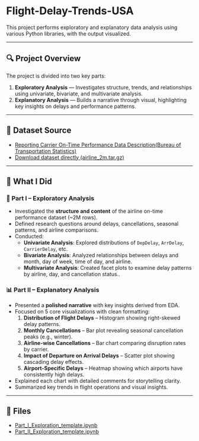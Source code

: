 # Flight-Delay-Trends-USA

This project performs exploratory and explanatory data analysis using various Python libraries, with the output visualized.

---
## 🔍 Project Overview
The project is divided into two key parts:
1. **Exploratory Analysis** — Investigates structure, trends, and relationships using univariate, bivariate, and multivariate analysis.
2. **Explanatory Analysis** — Builds a narrative through visual, highlighting key insights on delays and performance patterns.

--- 

## 🔗 Dataset Source
- [Reporting Carrier On-Time Performance Data Description(Bureau of Transportation Statistics)](https://www.transtats.bts.gov/Fields.asp?gnoyr_VQ=FGJ)
- [Download dataset directly (airline_2m.tar.gz)](https://drive.google.com/file/d/14hyGmVzJlDdqU_3K6598pWNM_n33x8lc/view?usp=sharing)

---

## 💼 What I Did

### 🔎 Part I – Exploratory Analysis
- Investigated the **structure and content** of the airline on-time performance dataset (~2M rows).
- Defined research questions around delays, cancellations, seasonal patterns, and airline comparisons.
- Conducted:
  - **Univariate Analysis**: Explored distributions of `DepDelay`, `ArrDelay`, `CarrierDelay`, etc.
  - **Bivariate Analysis**: Analyzed relationships between delays and month, day of week, time of day, and airline.
  - **Multivariate Analysis**: Created facet plots to examine delay patterns by airline, day, and cancellation status..

### 📊 Part II – Explanatory Analysis
- Presented a **polished narrative** with key insights derived from EDA.
- Focused on 5 core visualizations with clean formatting:
  1. **Distribution of Flight Delays** – Histogram showing right-skewed delay patterns.
  2. **Monthly Cancellations** – Bar plot revealing seasonal cancellation peaks (e.g., winter).
  3. **Airline-wise Cancellations** – Bar chart comparing disruption rates by carrier.
  4. **Impact of Departure on Arrival Delays** – Scatter plot showing cascading delay effects.
  5. **Airport-Specific Delays** – Heatmap showing which airports have consistently high delays.
- Explained each chart with detailed comments for storytelling clarity.
- Summarized key trends in flight operations and visual insights.
  
---

  ## 📂 Files

- [Part_I_Exploration_template.ipynb](/notebook/Part_I_explanatory_template.ipynb)
- [Part_II_Exploration_template.ipynb](/notebook/Part_II_explanatory_template.ipynb)


